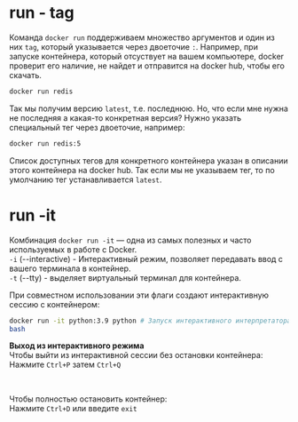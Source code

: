 # run - tag
Команда `docker run` поддерживаем множество аргументов и один из них `tag`, который указывается через двоеточие `:`. Например, при запуске контейнера, который отсуствует на вашем компьютере, docker проверит его наличие, не найдет и отправится на docker hub, чтобы его скачать.  
```bash
docker run redis
```  
Так мы получим версию `latest`, т.е. последнюю. Но, что если мне нужна не последняя а какая-то конкретная версия? Нужно указать специальный тег через двоеточие, например:  
```bash
docker run redis:5
```  
Список доступных тегов для конкретного контейнера указан в описании этого контейнера на docker hub. Так если мы не указываем тег, то по умолчанию тег устанавливается `latest`.

# run -it
Комбинация `docker run -it` — одна из самых полезных и часто используемых в работе с Docker.  
`-i` (--interactive) - Интерактивный режим, позволяет передавать ввод с вашего терминала в контейнер.  
`-t` (--tty) - выделяет виртуальный терминал для контейнера.  

При совместном использовании эти флаги создают интерактивную сессию с контейнером:  
```bash
docker run -it python:3.9 python # Запуск интерактивного интерпретатора Python
bash
```  
**Выход из интерактивного режима**  
Чтобы выйти из интерактивной сессии без остановки контейнера:  
Нажмите `Ctrl+P` затем `Ctrl+Q`   

<br>

Чтобы полностью остановить контейнер:  
Нажмите `Ctrl+D` или введите `exit`
